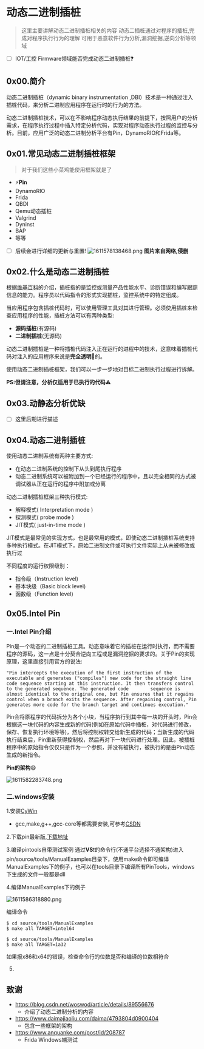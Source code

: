 # 动态二进制插桩

> 这里主要讲解动态二进制插桩相关的内容
> 动态二插桩通过对程序的插桩,完成对程序执行行为的理解
> 可用于恶意软件行为分析,漏洞挖掘,逆向分析等领域

- [ ] IOT/工控 Firmware领域能否完成动态二进制插桩:question: 

## 0x00.简介

动态二进制插桩（dynamic binary instrumentation ,DBI）技术是一种通过注入插桩代码，来分析二进制应用程序在运行时的行为的方法。

动态二进制插桩技术，可以在不影响程序动态执行结果的前提下，按照用户的分析需求，在程序执行过程中插入特定分析代码，实现对程序动态执行过程的监控与分析。目前，应用广泛的动态二进制分析平台有Pin，DynamoRIO和Frida等。

## 0x01.常见动态二进制插桩框架

> 对于我们这些小菜鸡能使用框架就是了

- :zap:**Pin**
- DynamoRIO
- Frida
- QBDI
- Qemu动态插桩
- Valgrind
- Dyninst
- BAP
- 等等

- [ ] 后续会进行详细的更新与重置!
![1611578138468.png](http://www.thealchemist.zone/1611578138468.png)
**图片来自网络,侵删**


## 0x02.什么是动态二进制插桩

根据[维基百科](https://en.wikipedia.org/wiki/Instrumentation_%28computer_programming%29)的介绍，插桩指的是监控或测量产品性能水平、诊断错误和编写跟踪信息的能力。程序员以代码指令的形式实现插桩，监控系统中的特定组成。

当应用程序包含插桩代码时，可以使用管理工具对其进行管理。必须使用插桩来检查应用程序的性能，插桩方法可以有两种类型:
- **源码插桩**(有源码)
- **二进制插桩**(无源码)

动态二进制插桩是一种将插桩代码注入正在运行的进程中的技术，这意味着插桩代码对注入的应用程序来说是**完全透明**:memo:的。

使用动态二进制插桩框架，我们可以一步一步地对目标二进制执行过程进行拆解。

**PS:但请注意，分析仅适用于已执行的代码**:warning:


## 0x03.动静态分析优缺

- [ ] 这里后期进行描述

## 0x04.动态二进制插桩

使用动态二进制系统有两种主要方式:

- 在动态二进制系统的控制下从头到尾执行程序
- 动态二进制系统可以被附加到一个已经运行的程序中，且以完全相同的方式被调试器从正在运行的程序中附加或分离

动态二进制插桩框架三种执行模式:
- 解释模式( Interpretation mode )
- 探测模式( probe mode )
- JIT模式( just-in-time mode )

JIT模式是最常见的实现方式，也是最常用的模式，即使动态二进制插桩系统支持多种执行模式。在JIT模式下，原始二进制文件或可执行文件实际上从未被修改或执行过

不同程度的运行权限级别：

- 指令级（Instruction level)
- 基本块级（Basic block level)
- 函数级（Function level)

## 0x05.Intel Pin

### 一.Intel Pin介绍
Pin是一个动态的二进制插桩工具。动态意味着它的插桩在运行时执行，而不需要程序的源码，这一点是十分契合逆向工程或是漏洞挖掘的要求的。关于Pin的实现原理，这里直接引用官方的说法:

```text
"Pin intercepts the execution of the first instruction of the executable and generates ("compiles") new code for the straight line code sequence starting at this instruction. It then transfers control to the generated sequence. The generated code        sequence is almost identical to the original one, but Pin ensures that it regains control when a branch exits the sequence. After regaining control, Pin generates more code for the branch target and continues execution."
```
Pin会将原程序的代码拆分为各个小块，当程序执行到其中每一块的开头时，Pin会根据这一块代码的内容生成新的代码(例如在原始代码中插桩，对代码进行修改， 保存、恢复执行环境等等)，然后将控制权转交给新生成的代码；当新生成的代码执行结束后，Pin重新获得控制权，然后再对下一块代码进行处理。因此，被插桩程序中的原始指令仅仅只是作为一个参照，并没有被执行，被执行的是由Pin动态生成的新指令。

**Pin的架构**:smile:

![1611582283748.png](http://www.thealchemist.zone/1611582283748.png)

### 二.windows安装

1.安装[CyWin](https://cygwin.com/install.html)
  - gcc,make,g++,gcc-core等都需要安装,可参考[CSDN](https://blog.csdn.net/weixin_42109012/article/details/106060913)

2.下载pin最新版,[下载地址](https://software.intel.com/content/www/us/en/develop/articles/pin-a-binary-instrumentation-tool-downloads.html)

3.编译pintools自带测试案例
通过**VS**:exclamation:的命令行(不通平台选择不通架构)进入pin/source/tools/ManualExamples目录下，使用make命令即可编译ManualExamples下的例子，也可以在tools目录下编译所有PinTools，windows下生成的文件一般都是dll

4.编译ManualExamples下的例子

![1611586318880.png](http://www.thealchemist.zone/1611586318880.png)

编译命令
```shell
$ cd source/tools/ManualExamples
$ make all TARGET=intel64

$ cd source/tools/ManualExamples
$ make all TARGET=ia32
```
如果报x86和x64的错误，检查命令行的位数是否和编译的位数相符合

5.
## 致谢

- https://blog.csdn.net/woswod/article/details/89556676
  - 介绍了动态二进制分析的内容
- https://www.daimajiaoliu.com/daima/4793804d0900404
  - 包含一些框架的架构
- https://www.anquanke.com/post/id/208787
  - Frida Windows端测试